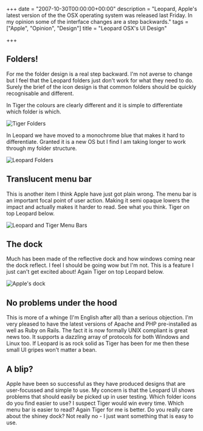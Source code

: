 +++
date = "2007-10-30T00:00:00+00:00"
description = "Leopard, Apple's latest version of the the OSX operating system was released last Friday. In my opinion some of the interface changes are a step backwards."
tags = ["Apple", "Opinion", "Design"]
title = "Leopard OSX's UI Design"

+++

## Folders!

For me the folder design is a real step backward. I'm not averse to change but I feel that the Leopard folders just don't work for what they need to do. Surely the brief of the icon design is that common folders should be quickly recognisable and different.

In Tiger the colours are clearly different and it is simple to differentiate which folder is which. 

![Tiger Folders][1] 

In Leopard we have moved to a monochrome blue that makes it hard to differentiate. Granted it is a new OS but I find I am taking longer to work through my folder structure. 

![Leopard Folders][2] 

## Translucent menu bar

This is another item I think Apple have just got plain wrong. The menu bar is an important focal point of user action. Making it semi opaque lowers the impact and actually makes it harder to read. See what you think. Tiger on top Leopard below.

![Leopard and Tiger Menu Bars][3] 

## The dock

Much has been made of the reflective dock and how windows coming near the dock reflect. I feel I should be going wow but I'm not. This is a feature I just can't get excited about! Again Tiger on top Leopard below.

![Apple's dock][4] 

## No problems under the hood

This is more of a whinge (I'm English after all) than a serious objection. I'm very pleased to have the latest versions of Apache and PHP pre-installed as well as Ruby on Rails. The fact it is now formally UNIX compliant is great news too. It supports a dazzling array of protocols for both Windows and Linux too. If Leopard is as rock solid as Tiger has been for me then these small UI gripes won't matter a bean.

## A blip?

Apple have been so successful as they have produced designs that are user-focussed and simple to use. My concern is that the Leopard UI shows problems that should easily be picked up in user testing. Which folder icons do you find easier to use? I suspect Tiger would win every time. Which menu bar is easier to read? Again Tiger for me is better. Do you really care about the shiney dock? Not really no - I just want something that is easy to use.

 [1]: /images/articles/leopard_folders.png 
 [2]: /images/articles/folders.png 
 [3]: /images/articles/menu_bar.jpg 
 [4]: /images/articles/dock.jpg
